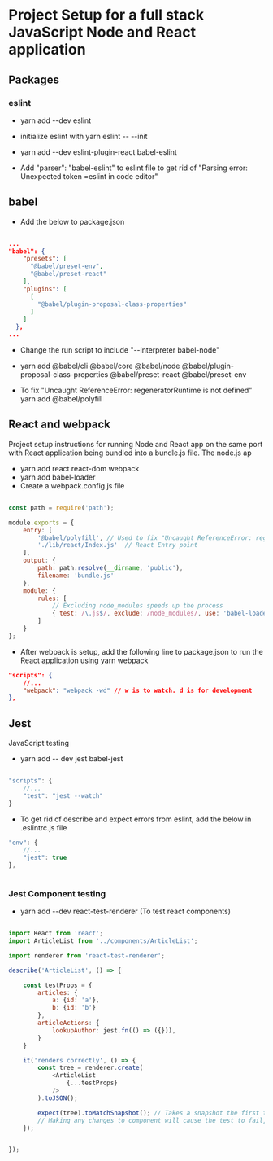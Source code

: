 # Project Setup for a full stack JavaScript Node and React application

## Packages

### eslint
- yarn add --dev eslint
- initialize eslint with yarn eslint -- --init
- yarn add --dev eslint-plugin-react babel-eslint

- Add "parser": "babel-eslint" to eslint file to get rid of "Parsing error: Unexpected token =eslint in code editor"


## babel
- Add the below to package.json

```json

...
"babel": {
    "presets": [
      "@babel/preset-env",
      "@babel/preset-react"
    ],
    "plugins": [
      [
        "@babel/plugin-proposal-class-properties"
      ]
    ]
  },
...

```

- Change the run script to include "--interpreter babel-node"

- yarn add @babel/cli @babel/core @babel/node @babel/plugin-proposal-class-properties @babel/preset-react @babel/preset-env

- To fix "Uncaught ReferenceError: regeneratorRuntime is not defined" yarn add @babel/polyfill

## React and webpack

Project setup instructions for running Node and React app on the same port with React application being bundled into a bundle.js file. The node.js ap

- yarn add react react-dom webpack
- yarn add babel-loader
- Create a webpack.config.js file

```javascript

const path = require('path');

module.exports = {
	entry: [
		'@babel/polyfill', // Used to fix "Uncaught ReferenceError: regeneratorRuntime is not defined" error
		'./lib/react/Index.js'  // React Entry point
	],
	output: {
		path: path.resolve(__dirname, 'public'),
		filename: 'bundle.js'
	},
	module: {
		rules: [
			// Excluding node_modules speeds up the process
			{ test: /\.js$/, exclude: /node_modules/, use: 'babel-loader' }
		]
	}
};

```

- After webpack is setup, add the following line to package.json to run the React application using yarn webpack


```json
"scripts": {
	//...
	"webpack": "webpack -wd" // w is to watch. d is for development
},

```

## Jest
JavaScript testing

- yarn add -- dev jest babel-jest

```javascript

"scripts": {
	//...
	"test": "jest --watch"
}

```

- To get rid of describe and expect errors from eslint, add the below in .eslintrc.js file

```javascript
"env": {
	//...
    "jest": true
},
	
```

### Jest Component testing
- yarn add --dev react-test-renderer (To test react components)

```javascript

import React from 'react';
import ArticleList from '../components/ArticleList';

import renderer from 'react-test-renderer';

describe('ArticleList', () => {

	const testProps = {
		articles: {
			a: {id: 'a'},
			b: {id: 'b'}
		},
		articleActions: {
			lookupAuthor: jest.fn(() => ({})),
		}
	}

	it('renders correctly', () => {
		const tree = renderer.create(
			<ArticleList 
				{...testProps}
			/>
		).toJSON();

		expect(tree).toMatchSnapshot(); // Takes a snapshot the first time the test is run. And compares the snapshot taken to each following snapshot. The snapshot is saved in the __snapshots__ folder
		// Making any changes to component will cause the test to fail, but you could inspect the changes in the console and press u to update the snapshot
	});


});

```